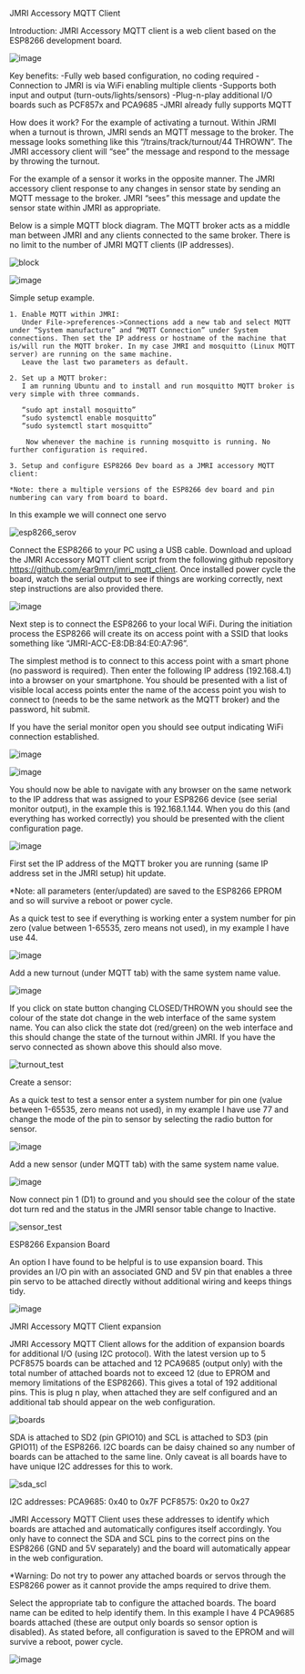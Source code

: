 ﻿JMRI Accessory MQTT Client

Introduction:
JMRI Accessory MQTT client is a web client based on the ESP8266 development board.


![image](https://user-images.githubusercontent.com/471260/155894545-6a74d38a-c0e5-4213-81d9-4a599226e5e5.png)


Key benefits:
	-Fully web based configuration, no coding required
	-Connection to JMRI is via WiFi enabling multiple clients
	-Supports both input and output (turn-outs/lights/sensors) 
	-Plug-n-play additional I/O boards such as PCF857x and PCA9685
	-JMRI already fully supports MQTT


How does it work?
For the example of activating a turnout. Within JRMI when a turnout is thrown, JMRI sends an MQTT message to the broker. The message looks something like this  “/trains/track/turnout/44 THROWN”. The JMRI accessory client will “see” the message and respond to the message by throwing the turnout.

For the example of a sensor it works in the opposite manner. The JMRI accessory client response to any changes in sensor state by sending an MQTT message to the broker. JMRI “sees” this message and update the sensor state within JMRI as appropriate.

Below is a simple MQTT block diagram. The MQTT broker acts as a middle man between JMRI and any clients connected to the same broker. There is no limit to the number of JMRI MQTT clients (IP addresses). 

![block](https://user-images.githubusercontent.com/471260/155901574-b8f28dc8-12a8-4d75-8083-562dd6f77d41.png)


![image](https://user-images.githubusercontent.com/471260/155894597-63b46d57-ea2e-4219-ae96-281ce6b25830.png)
       
       
Simple setup example.

    1. Enable MQTT within JMRI:
       Under File->preferences->Connections add a new tab and select MQTT under “System manufacture” and “MQTT Connection” under System connections. Then set the IP address or hostname of the machine that is/will run the MQTT broker. In my case JMRI and mosquitto (Linux MQTT server) are running on the same machine.
       Leave the last two parameters as default.

    2. Set up a MQTT broker:
       I am running Ubuntu and to install and run mosquitto MQTT broker is very simple with three commands. 
       
       “sudo apt install mosquitto”
       “sudo systemctl enable mosquitto”
       “sudo systemctl start mosquitto”
       
       	Now whenever the machine is running mosquitto is running. No further configuration is required.
       
    3. Setup and configure ESP8266 Dev board as a JMRI accessory MQTT client:

	*Note: there a multiple versions of the ESP8266 dev board and pin numbering can vary from board to board. 
	
In this example we will connect one servo
       

![esp8266_serov](https://user-images.githubusercontent.com/471260/155894646-a6245006-ab70-4377-8d93-c290d3aeb227.png)


Connect the ESP8266 to your PC using a USB cable. Download and upload the JMRI Accessory MQTT client script from the following github repository https://github.com/ear9mrn/jmri_mqtt_client.  Once installed power cycle the board, watch the serial output to see if things are working correctly, next step instructions are also provided there. 


![image](https://user-images.githubusercontent.com/471260/155894663-4467aba4-fe3b-4a06-bea7-72d99670e2c2.png)

Next step is to connect the ESP8266 to your local WiFi. During the initiation process the ESP8266 will create its on access point with a SSID that looks something like “JMRI-ACC-E8:DB:84:E0:A7:96”. 

The simplest method is to connect to this access point with a smart phone (no password is required). Then enter the following IP address (192.168.4.1) into a browser on your smartphone. You should be presented with a list of visible local access points enter the name of the access point you wish to connect to (needs to be the same network as the MQTT broker) and the password, hit submit.

If you have the serial monitor open you should see output indicating WiFi connection established.


![image](https://user-images.githubusercontent.com/471260/155894694-8557c8ca-02e6-4717-9a3b-be889d5102f4.png)

![image](https://user-images.githubusercontent.com/471260/155894700-55b98fca-09ae-47e1-9df1-418d9cebbc50.png)


You should now be able to navigate with any browser on the same network to the IP address that was assigned to your ESP8266 device (see serial monitor output), in the example this is 192.168.1.144. When you do this (and everything has worked correctly) you should be presented with the client configuration page. 

![image](https://user-images.githubusercontent.com/471260/155894708-4b0294b8-cd46-4b1f-9ad4-c0360d1f66d3.png)



First set the IP address of the MQTT broker you are running (same IP address set in the JMRI setup) hit update.

*Note: all parameters (enter/updated) are saved to the ESP8266 EPROM and so will survive a reboot or power cycle. 

As a quick test to see if everything is working enter a system number for pin zero (value between 1-65535, zero means not used), in my example I have use 44.

![image](https://user-images.githubusercontent.com/471260/155894713-6c687deb-d5e5-49fa-853e-73b2c60c05f3.png)


Add a new turnout (under MQTT tab) with the same system name value.

![image](https://user-images.githubusercontent.com/471260/155894727-b367e6ce-5e6f-40da-8608-85cad2dc693b.png)


If you click on state button changing CLOSED/THROWN you should see the colour of the state dot change in the web interface of the same system name. You can also click the state dot (red/green) on the web interface and this should change the state of the turnout within JMRI. If you have the servo connected as shown above this should also move.


![turnout_test](https://user-images.githubusercontent.com/471260/155894751-97619c64-0eff-43c8-a999-c51617412d3f.png)



Create a sensor:

As a quick test to test a sensor enter a system number for pin one (value between 1-65535, zero means not used), in my example I have use 77 and change the mode of the pin to sensor by selecting the radio button for sensor.


![image](https://user-images.githubusercontent.com/471260/155894760-4cb9752a-18e9-4636-8d57-02e9bd6b03b5.png)


Add a new sensor (under MQTT tab) with the same system name value.

![image](https://user-images.githubusercontent.com/471260/155894770-2e6aa8d8-b6b2-4852-8f66-7aed672a2705.png)



Now connect pin 1 (D1) to ground and you should see the colour of the state dot turn red and the status in the JMRI sensor table change to Inactive.


![sensor_test](https://user-images.githubusercontent.com/471260/155894797-4cb98d75-e2f1-4f1e-874f-bc3ec9a27b89.png)


ESP8266 Expansion Board

An option I have found to be helpful is to use expansion board. This provides an I/O pin with an associated GND and 5V pin that enables a three pin servo to be attached directly without additional wiring and keeps things tidy.

![image](https://user-images.githubusercontent.com/471260/155898758-2e3b4d0d-ab7c-4696-9544-2ffb45867cc6.png)


JMRI Accessory MQTT Client expansion

JMRI Accessory MQTT Client allows for the addition of expansion boards for additional I/O (using I2C protocol). With the latest version up to 5 PCF8575 boards can be attached and 12 PCA9685 (output only) with the total number of attached boards not to exceed 12 (due to EPROM and memory limitations of the ESP8266). This gives a total of 192 additional pins. This is plug n play, when attached they are self configured and an additional tab should appear on the web configuration. 


![boards](https://user-images.githubusercontent.com/471260/155901126-66b8ea85-e729-4a6a-a733-72d700468326.png)

SDA is attached to SD2 (pin GPIO10) and SCL is attached to SD3 (pin GPIO11) of the ESP8266. I2C boards can be daisy chained so any number of boards can be attached to the same line. Only caveat is all boards have to have unique I2C addresses for this to work.

![sda_scl](https://user-images.githubusercontent.com/471260/155901158-9752652a-98f1-4a4c-b685-317c9e31f69c.png)


I2C addresses:
	PCA9685: 0x40 to 0x7F
	PCF8575: 0x20 to 0x27

JMRI Accessory MQTT Client uses these addresses to identify which boards are attached and automatically configures itself accordingly. You only have to connect the SDA and SCL pins to the correct pins on the ESP8266 (GND and 5V separately) and the board will automatically appear in the web configuration.

*Warning: Do not try to power any attached boards or servos through the ESP8266 power as it cannot provide the amps required to drive them.  


Select the appropriate tab to configure the attached boards. The board name can be edited to help identify them. In this example I have 4 PCA9685 boards attached (these are output only boards so sensor option is disabled). As stated before, all configuration is saved to the EPROM and will survive a reboot, power cycle.


![image](https://user-images.githubusercontent.com/471260/155901179-f19aa8a4-1eef-453f-bed1-f3551a05a306.png)




